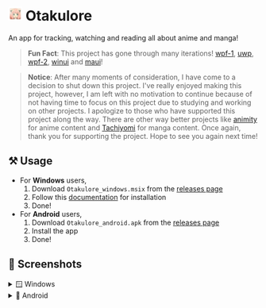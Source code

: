 <h1>
    <img src="docs/icon.png" style="height: 1em;"/>
    <span>Otakulore</span>
</h1>

An app for tracking, watching and reading all about anime and manga!

> **Fun Fact**: This project has gone through many
> iterations! [wpf-1](https://github.com/dentolos19/Otakulore/tree/iteration/wpf-1), [uwp](https://github.com/dentolos19/Otakulore/tree/iteration/uwp), [wpf-2](https://github.com/dentolos19/Otakulore/tree/iteration/wpf-2), [winui](https://github.com/dentolos19/Otakulore/tree/iteration/winui)
> and [maui](https://github.com/dentolos19/Otakulore/tree/iteration/maui)!

> **Notice**: After many moments of consideration, I have come to a decision to shut down this project. I've really
> enjoyed making this project, however, I am left with no motivation to continue because of not having time to focus on
> this project due to studying and working on other projects. I apologize to those who have supported this project along
> the way. There are other way better projects like [animity](https://github.com/kl3jvi/animity) for anime content
> and [Tachiyomi](https://github.com/tachiyomiorg/tachiyomi) for manga content. Once again, thank you for supporting the
> project. Hope to see you again next time!

## ⚒️ Usage

- For **Windows** users,
    1. Download `Otakulore_windows.msix` from the [releases page](https://github.com/dentolos19/Otakulore/releases)
    2. Follow
       this [documentation](https://learn.microsoft.com/dotnet/maui/windows/deployment/publish-cli?view=net-maui-7.0#installing-the-app)
       for installation
    3. Done!
- For **Android** users,
    1. Download `Otakulore_android.apk` from the [releases page](https://github.com/dentolos19/Otakulore/releases)
    2. Install the app
    3. Done!

## 📸 Screenshots

<details>
	<summary>🪟 Windows</summary>
	<img src="docs/windows-0.png"/>
	<img src="docs/windows-1.png"/>
	<img src="docs/windows-2.png"/>
	<img src="docs/windows-3.png"/>
	<img src="docs/windows-4.png"/>
</details>

<details>
	<summary>📱 Android</summary>
	<img src="docs/android-0.png"/>
	<img src="docs/android-1.png"/>
	<img src="docs/android-2.png"/>
	<img src="docs/android-3.png"/>
	<img src="docs/android-4.png"/>
</details>